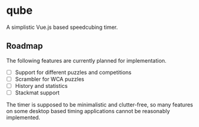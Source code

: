 # qube
A simplistic Vue.js based speedcubing timer.

## Roadmap
The following features are currently planned for implementation.
- [ ] Support for different puzzles and competitions
- [ ] Scrambler for WCA puzzles
- [ ] History and statistics
- [ ] Stackmat support

The timer is supposed to be minimalistic and clutter-free, so many features on some desktop based timing applications cannot be reasonably implemented.
